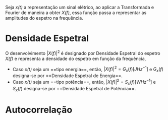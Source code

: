 Seja *x(t)* a representação um sinal elétrico, ao aplicar a Transformada e Fourier de maneira a obter *X(f)*, essa função passa a representar as amplitudes do espetro na frequência.

# Densidade Espetral

O desenvolvimento $|X(f)|^2$ é designado por Densidade Espetral do espetro *X(f)* e representa a densidade do espetro em função da frequência,
- Caso *x(t)* seja um ==tipo energia==, então, $|X(f)|^2=G_{x}(f) [JHz^{-1}]$ e $G_{x}(f)$ designa-se por ==Densidade Espetral de Energia==.
- Caso *x(t)* seja um ==tipo potência==, então, $|X(f)|^2=S_{x}(f) [WHz^{-1}]$ e $S_{x}(f)$ designa-se por ==Densidade Espetral de Potência==.

# Autocorrelação

